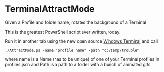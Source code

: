 # TerminalAttractMode
Given a Profile and folder name, rotates the background of a Terminal

This is the greatest PowerShell script ever written, today.

Run it in another tab using the new open source [Windows Terminal](https://www.hanselman.com/blog/YouCanNowDownloadTheNewOpenSourceWindowsTerminal.aspx) and call

```
./AttractMode.ps -name "profile name" -path "c:\temp\trouble"
```

where name is a Name (has to be unique) of one of your Terminal profiles in profiles.json and Path is a path to a folder with a bunch of animated gifs
